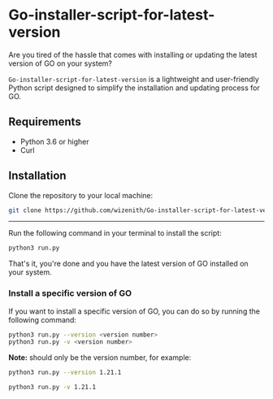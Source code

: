 # Go-installer-script-for-latest-version
Are you tired of the hassle that comes with installing or updating the latest version of GO on your system? 

`Go-installer-script-for-latest-version`
is a lightweight and user-friendly Python script designed to simplify the installation and updating process for GO.

## Requirements
- Python 3.6 or higher
- Curl

## Installation
Clone the repository to your local machine:
```bash
git clone https://github.com/wizenith/Go-installer-script-for-latest-version
```
---
Run the following command in your terminal to install the script:
```bash
python3 run.py
```

That's it, you're done and you have the latest version of GO installed on your system.

### Install a specific version of GO
If you want to install a specific version of GO, you can do so by running the following command:
```bash
python3 run.py --version <version number>
python3 run.py -v <version number>

```

**Note:**
**<version>** should only be the version number, for example:
```bash
python3 run.py --version 1.21.1
```
```bash
python3 run.py -v 1.21.1
```